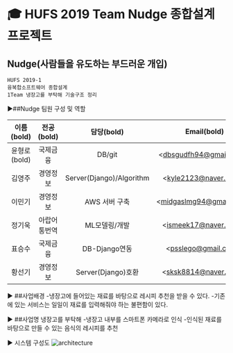 :mortar_board: HUFS 2019 Team Nudge 종합설계 프로젝트
==========
Nudge(사람들을 유도하는 부드러운 개입)
-----

~~~
HUFS 2019-1
융복합소프트웨어 종합설계
1Team 냉장고를 부탁해 기술구조 정리
~~~

:arrow_forward:##Nudge 팀원 구성 및 역할

|이름(bold)|전공(bold)|담당(bold)|Email(bold)|
|:-------:|:-------:|:------:|:--------:|
|윤형로(bold)|국제금융|DB/git|<dbsgudfh94@gmail.com/>|
|김영주|경영정보|Server(Django)/Algorithm|<kyle2123@naver.com/>|
|이민기|경영정보|AWS 서버 구축|<midgaslmg94@gmail.com/>|
|정기욱|아랍어통번역|ML모델링/개발|<ismeek17@naver.com/>|
|표승수|국제금융|DB-Django연동|<psslego@gmail.com/>|
|황선기|경영정보|Server(Django)호환|<sksk8814@naver.com/>|

:arrow_forward: ##사업배경
-냉장고에 들어있는 재료를 바탕으로 레시피 추천을 받을 수 있다.
-기존에 있는 서비스는 일일이 재료를 입력해줘야 하는 불편함이 있다.

:arrow_forward: ##사업명 냉장고를 부탁해
-냉장고 내부를 스마트폰 카메라로 인식
-인식된 재료를 바탕으로 만들 수 있는 음식의 레시피를 추천

:arrow_forward: 시스템 구성도
![architecture](https://user-images.githubusercontent.com/49775240/58313386-647a6a00-7e48-11e9-9b02-d54c94d4f13b.png)

